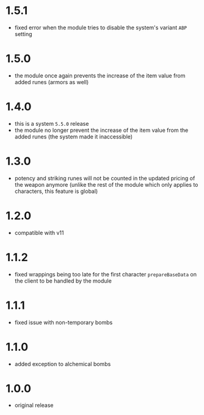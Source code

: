 # 1.5.1

-   fixed error when the module tries to disable the system's variant `ABP` setting

# 1.5.0

-   the module once again prevents the increase of the item value from added runes (armors as well)

# 1.4.0

-   this is a system `5.5.0` release
-   the module no longer prevent the increase of the item value from the added runes (the system made it inaccessible)

# 1.3.0

-   potency and striking runes will not be counted in the updated pricing of the weapon anymore (unlike the rest of the module which only applies to characters, this feature is global)

# 1.2.0

-   compatible with v11

# 1.1.2

-   fixed wrappings being too late for the first character `prepareBaseData` on the client to be handled by the module

# 1.1.1

-   fixed issue with non-temporary bombs

# 1.1.0

-   added exception to alchemical bombs

# 1.0.0

-   original release
